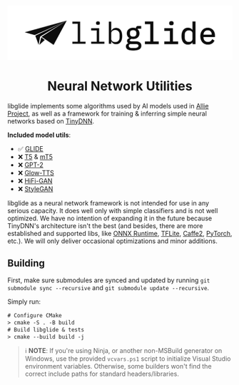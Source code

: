 <div align=center>
	<img src="docs/assets/libglide-banner.png" width="1000" alt="libglide">
	<h1>Neural Network Utilities</h1>
</div>

libglide implements some algorithms used by AI models used in [Allie Project](https://github.com/allie-project/allie), as well as a framework for training & inferring simple neural networks based on [TinyDNN](https://github.com/tiny-dnn).

**Included model utils**:
- ✅ [GLIDE](https://arxiv.org/abs/2112.10741)
- ❌ [T5](https://arxiv.org/abs/1910.10683) & [mT5](https://arxiv.org/abs/2010.11934)
- ❌ [GPT-2](https://d4mucfpksywv.cloudfront.net/better-language-models/language-models.pdf)
- ❌ [Glow-TTS](https://arxiv.org/abs/2005.11129)
- ❌ [HiFi-GAN](https://arxiv.org/abs/2010.05646)
- ❌ [StyleGAN](https://arxiv.org/abs/1812.04948)

libglide as a neural network framework is not intended for use in any serious capacity. It does well only with simple classifiers and is not well optimized. We have no intention of expanding it in the future because TinyDNN's architecture isn't the best (and besides, there are more established and supported libs, like [ONNX Runtime](https://onnxruntime.ai), [TFLite](https://www.tensorflow.org/lite/), [Caffe2](https://caffe2.ai), [PyTorch](https://pytorch.org), etc.). We will only deliver occasional optimizations and minor additions.

## Building
First, make sure submodules are synced and updated by running `git submodule sync --recursive` and `git submodule update --recursive`.

Simply run:

```shell
# Configure CMake
> cmake -S . -B build
# Build libglide & tests
> cmake --build build -j
```

> ℹ️ **NOTE**: If you're using Ninja, or another non-MSBuild generator on Windows, use the provided `vcvars.ps1` script to initialize Visual Studio environment variables. Otherwise, some builders won't find the correct include paths for standard headers/libraries.